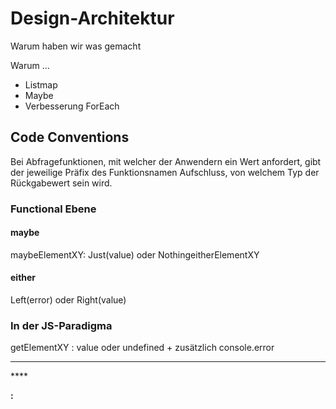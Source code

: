# Design-Architektur

Warum haben wir was gemacht

Warum ...

* Listmap
* Maybe
* Verbesserung ForEach

## **Code Conventions**

Bei Abfragefunktionen, mit welcher  der Anwendern ein Wert anfordert, gibt der jeweilige Präfix des Funktionsnamen Aufschluss, von welchem Typ der Rückgabewert sein wird.

### Functional Ebene 

#### maybe

maybeElementXY: Just\(value\) oder NothingeitherElementXY

#### either 

 Left\(error\) oder Right\(value\)

### In der JS-Paradigma

getElementXY : value oder undefined + zusätzlich console.error     
****

\*\*\*\*

**:**  





